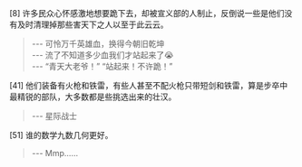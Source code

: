 
[8] 许多民众心怀感激地想要跪下去，却被宣义部的人制止，反倒说一些是他们没有及时清理掉那些害天下之人以至于此云云。
>--- 可怜万千英雄血，换得今朝旧乾坤<br>
>--- 流了不知道多少血我们才站起来了😭<br>
>--- “青天大老爷！”
“站起来！不许跪！”<br>

[41] 他们装备有火枪和铁雷，有些人甚至不配火枪只带短剑和铁雷，算是步卒中最精锐的部队，大多数都是些挑选出来的壮汉。
>--- 星际战士<br>

[51] 谁的数学九数几何更好。
>--- Mmp……<br>
